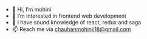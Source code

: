 - 👋 Hi, I’m mohini
- 👀 I’m interested in frontend web development
- 🌱 I have sound knowledge of react, redux and saga
- 📫 Reach me  via chauhanmohinii18@gmail.com

<!---
mohini-chauhan/mohini-chauhan is a ✨ special ✨ repository because its `README.md` (this file) appears on your GitHub profile.
You can click the Preview link to take a look at your changes.
--->

